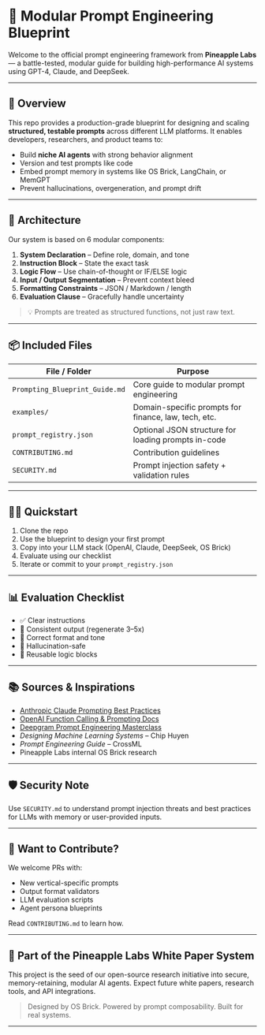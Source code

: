 # 🧠 Modular Prompt Engineering Blueprint

Welcome to the official prompt engineering framework from **Pineapple Labs** — a battle-tested, modular guide for building high-performance AI systems using GPT-4, Claude, and DeepSeek.

---

## 🚀 Overview

This repo provides a production-grade blueprint for designing and scaling **structured, testable prompts** across different LLM platforms. It enables developers, researchers, and product teams to:

- Build **niche AI agents** with strong behavior alignment
- Version and test prompts like code
- Embed prompt memory in systems like OS Brick, LangChain, or MemGPT
- Prevent hallucinations, overgeneration, and prompt drift

---

## 🧱 Architecture

Our system is based on 6 modular components:

1. **System Declaration** – Define role, domain, and tone
2. **Instruction Block** – State the exact task
3. **Logic Flow** – Use chain-of-thought or IF/ELSE logic
4. **Input / Output Segmentation** – Prevent context bleed
5. **Formatting Constraints** – JSON / Markdown / length
6. **Evaluation Clause** – Gracefully handle uncertainty

> 💡 Prompts are treated as structured functions, not just raw text.

---

## 📦 Included Files

| File / Folder         | Purpose                                                |
|-----------------------|--------------------------------------------------------|
| `Prompting_Blueprint_Guide.md` | Core guide to modular prompt engineering             |
| `examples/`            | Domain-specific prompts for finance, law, tech, etc.  |
| `prompt_registry.json` | Optional JSON structure for loading prompts in-code   |
| `CONTRIBUTING.md`     | Contribution guidelines                                |
| `SECURITY.md`         | Prompt injection safety + validation rules             |

---

## 🧑‍💻 Quickstart

1. Clone the repo
2. Use the blueprint to design your first prompt
3. Copy into your LLM stack (OpenAI, Claude, DeepSeek, OS Brick)
4. Evaluate using our checklist
5. Iterate or commit to your `prompt_registry.json`

---

## 📊 Evaluation Checklist

- ✅ Clear instructions
- 🔁 Consistent output (regenerate 3–5x)
- 📎 Correct format and tone
- 🧠 Hallucination-safe
- 🧩 Reusable logic blocks

---

## 📚 Sources & Inspirations

- [Anthropic Claude Prompting Best Practices](https://docs.anthropic.com/claude/prompt-engineering)
- [OpenAI Function Calling & Prompting Docs](https://platform.openai.com/docs)
- [Deepgram Prompt Engineering Masterclass](https://deepgram.com/learn/prompt-engineering-masterclass)
- *Designing Machine Learning Systems* – Chip Huyen
- *Prompt Engineering Guide* – CrossML
- Pineapple Labs internal OS Brick research

---

## 🛡 Security Note

Use `SECURITY.md` to understand prompt injection threats and best practices for LLMs with memory or user-provided inputs.

---

## 🧪 Want to Contribute?

We welcome PRs with:
- New vertical-specific prompts
- Output format validators
- LLM evaluation scripts
- Agent persona blueprints

Read `CONTRIBUTING.md` to learn how.

---

## 🧬 Part of the Pineapple Labs White Paper System

This project is the seed of our open-source research initiative into secure, memory-retaining, modular AI agents. Expect future white papers, research tools, and API integrations.

> Designed by OS Brick. Powered by prompt composability. Built for real systems.

---
